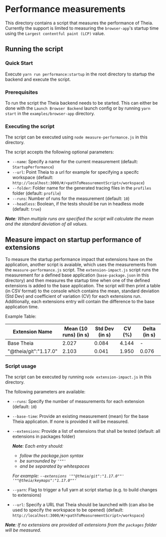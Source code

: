 # Performance measurements

This directory contains a script that measures the performance of Theia.
Currently the support is limited to measuring the `browser-app`'s startup time using the `Largest contentful paint (LCP)` value.

## Running the script

### Quick Start

Execute `yarn run performance:startup` in the root directory to startup the backend and execute the script.

### Prerequisites

To run the script the Theia backend needs to be started.
This can either be done with the `Launch Browser Backend` launch config or by running `yarn start` in the `examples/browser-app` directory.

### Executing the script

The script can be executed using `node measure-performance.js` in this directory.

The script accepts the following optional parameters:

-   `--name`: Specify a name for the current measurement (default: `StartupPerformance`)
-   `--url`: Point Theia to a url for example for specifying a specifc workspace (default: `http://localhost:3000/#/<pathToMeasurementScript>/workspace`)
-   `--folder`: Folder name for the generated tracing files in the `profiles` folder (default: `profile`)
-   `--runs`: Number of runs for the measurement (default: `10`)
-   `--headless`: Boolean, if the tests should be run in headless mode (default: `true`)

_**Note**: When multiple runs are specified the script will calculate the mean and the standard deviation of all values._

## Measure impact on startup performance of extensions

To measure the startup performance impact that extensions have on the application, another script is avaiable, which uses the measurements from the `measure-performance.js` script.
The `extension-impact.js` script runs the measurement for a defined base application (`base-package.json` in this directory) and then measures the startup time when one of the defined extensions is added to the base application.
The script will then print a table (in CSV format) to the console which contains the mean, standard deviation (Std Dev) and coefficient of variation (CV) for each extensions run.
Additionally, each extensions entry will contain the difference to the base application time.

Example Table:

| Extension Name        | Mean (10 runs) (in s) | Std Dev (in s) | CV (%) | Delta (in s) |
| --------------------- | --------------------- | -------------- | ------ | ------------ |
| Base Theia            | 2.027                 | 0.084          | 4.144  | -            |
| "@theia/git":"1.17.0" | 2.103                 | 0.041          | 1.950  | 0.076        |

### Script usage

The script can be executed by running `node extension-impact.js` in this directory.

The following parameters are available:

-   `--runs`: Specify the number of measurements for each extension (default: `10`)
-   `--base-time`: Provide an existing measurement (mean) for the base Theia application. If none is provided it will be measured.
-   `--extensions`: Provide a list of extensions that shall be tested (default: all extensions in packages folder)

    _**Note**: Each entry should:_

    -   _follow the package.json syntax_
    -   _be surrounded by `'""'`_
    -   _and be separated by whitespaces_

    _For example: `--extensions '""@theia/git":"1.17.0""' '""@theia/keymaps":"1.17.0""'`_

-   `--yarn`: Flag to trigger a full yarn at script startup (e.g. to build changes to extensions)
-   `--url`: Specify a URL that Theia should be launched with (can also be used to specify the workspace to be opened) (default: `http://localhost:3000/#/<pathToMeasurementScript>/workspace`)

_**Note**: If no extensions are provided all extensions from the `packages` folder will be measured._
